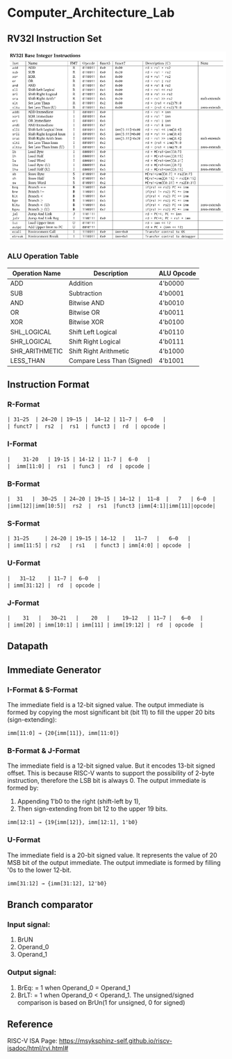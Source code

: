 # Computer_Architecture_Lab

## RV32I Instruction Set
![RV32I_Instruction_Set](./docs/images/RV32I_Instruction_Set.png)

### ALU Operation Table

| Operation Name         | Description                  | ALU Opcode  |
|------------------------|------------------------------|-------------|
| ADD                    | Addition                     | 4'b0000     |
| SUB                    | Subtraction                  | 4'b0001     |
| AND                    | Bitwise AND                  | 4'b0010     |
| OR                     | Bitwise OR                   | 4'b0011     |
| XOR                    | Bitwise XOR                  | 4'b0100     |
| SHL_LOGICAL            | Shift Left Logical           | 4'b0110     |
| SHR_LOGICAL            | Shift Right Logical          | 4'b0111     |
| SHR_ARITHMETIC         | Shift Right Arithmetic       | 4'b1000     |
| LESS_THAN              | Compare Less Than (Signed)   | 4'b1001     |


## Instruction Format 

### R-Format
```
| 31–25  | 24–20 | 19–15 |  14–12 | 11–7 |  6–0   |    
| funct7 |  rs2  |  rs1  | funct3 |  rd  | opcode |
```
### I-Format 
```
|    31-20   | 19-15 | 14-12 | 11-7 |  6-0   |   
|  imm[11:0] |  rs1  | func3 |  rd  | opcode |
```
### B-Format    
```
|  31   |  30–25  | 24–20 | 19–15 | 14–12 |  11–8  |   7   | 6–0  |   
|imm[12]|imm[10:5]|  rs2  |  rs1  |funct3 |imm[4:1]|imm[11]|opcode|
```
### S-Format
```
| 31–25     | 24–20 | 19–15 | 14–12  |   11–7   |   6–0   |   
| imm[11:5] | rs2   | rs1   | funct3 | imm[4:0] | opcode  |
```
### U-Format
```
|   31–12    | 11–7 |  6–0   |    
| imm[31:12] |  rd  | opcode |
```

### J-Format
```
|    31   |   30–21   |    20   |    19–12   | 11–7 |   6–0   |  
| imm[20] | imm[10:1] | imm[11] | imm[19:12] |  rd  | opcode  |
```
## Datapath

## Immediate Generator
### I-Format & S-Format
The immediate field is a 12-bit signed value.
The output immediate is formed by copying the most significant bit (bit 11) to fill the upper 20 bits (sign-extending):
```
imm[11:0] → {20{imm[11]}, imm[11:0]}
```
### B-Format & J-Format
The immediate field is a 12-bit signed value. But it encodes 13-bit signed offset. This is because RISC-V wants to support the possibility of 2-byte instruction, therefore the LSB bit is always 0.
The output immediate is formed by:
1. Appending 1'b0 to the right (shift-left by 1),
2. Then sign-extending from bit 12 to the upper 19 bits.
```
imm[12:1] → {19{imm[12]}, imm[12:1], 1'b0}
```
### U-Format
The immediate field is a 20-bit signed value. It represents the value of 20 MSB bit of the output immediate.
The output immediate is formed by filling '0s to the lower 12-bit.
```
imm[31:12] → {imm[31:12], 12'b0}
```
## Branch comparator
### Input signal: 
1. BrUN
2. Operand_0
3. Operand_1  

### Output signal:
1. BrEq: = 1 when Operand_0 = Operand_1
2. BrLT: = 1 when Operand_0 < Operand_1. The unsigned/signed comparison is based on BrUn(1 for unsigned, 0 for signed) 
## Reference

RISC-V ISA Page: 
https://msyksphinz-self.github.io/riscv-isadoc/html/rvi.html#
